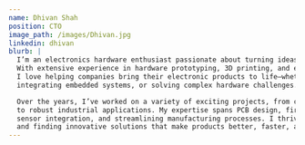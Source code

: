 ```yaml
---
name: Dhivan Shah
position: CTO
image_path: /images/Dhivan.jpg
linkedin: dhivan
blurb: |
  I’m an electronics hardware enthusiast passionate about turning ideas into reality. 
  With extensive experience in hardware prototyping, 3D printing, and electronics manufacturing, 
  I love helping companies bring their electronic products to life—whether it's designing custom PCBs, 
  integrating embedded systems, or solving complex hardware challenges.

  Over the years, I’ve worked on a variety of exciting projects, from cutting-edge consumer electronics 
  to robust industrial applications. My expertise spans PCB design, firmware development, 
  sensor integration, and streamlining manufacturing processes. I thrive on tackling tough problems 
  and finding innovative solutions that make products better, faster, and smarter.
---
```

